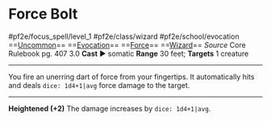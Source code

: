 # Force Bolt
#pf2e/focus_spell/level_1 #pf2e/class/wizard #pf2e/school/evocation 
==[Uncommon](../../../rules/traits/uncommon.md)== ==[Evocation](../../../rules/traits/evocation.md)== ==[Force](../../../rules/traits/force.md)== ==[Wizard](../../../rules/traits/wizard.md)==
*Source* Core Rulebook pg. 407 3.0
**Cast** ► somatic
**Range** 30 feet; **Targets** 1 creature

---
You fire an unerring dart of force from your fingertips. It automatically hits and deals `dice: 1d4+1|avg` force damage to the target.

<hr>

**Heightened (+2)** The damage increases by `dice: 1d4+1|avg`.